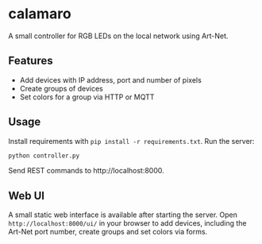 # calamaro

A small controller for RGB LEDs on the local network using Art-Net.

## Features
- Add devices with IP address, port and number of pixels
- Create groups of devices
- Set colors for a group via HTTP or MQTT

## Usage
Install requirements with `pip install -r requirements.txt`.
Run the server:
```bash
python controller.py
```
Send REST commands to http://localhost:8000.

## Web UI
A small static web interface is available after starting the server.
Open `http://localhost:8000/ui/` in your browser to add devices,
including the Art-Net port number, create groups and set colors via forms.
